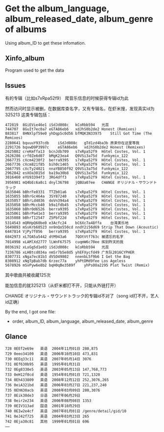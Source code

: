 
# Get the album_language, album_released_date, album_genre of albums

Using album_ID to get these infomation.

## Xinfo_album

Program used to get the data

## Issues

有的专辑（比如s7xRpa52f9）
爬音乐信息的时候获得专辑id为此

然而访问时显示被删，在数据库查名字，又有专辑名，在虾米搜，发现真实id为325213
这类专辑包括：


```
472819	8GiEVie46e1	iSdJd008c	kCoRbb594	光蕊
744707	8GuIt7ec0a7	eGTA86eb6	xdJhS0b2de2	Honest (Remixes)
883817	8HNXlpf59e0	yhDqpSc0d56	bfMQK3N33975	Still Got Time (The Remixes)
2280641	bqvuuY937cdb	iSdJd008c	gTd1zd4ba3b	原来你在这里等我
2291726	bqvwD9P3997c	eGTA86eb6	xdJhS0b2de2	Honest (Remixes)
2625802	creKmffa13	bcnJdb709	s7xRpa52f9	Hôtel Costes, Vol. 1
2626286	crf0Ze6d07	bMgK23ea4	Q9VSi3a75d	Funkymix_122
2667735	cXcm4230f2	berra9395	s7xRpa52f9	Hôtel Costes, Vol. 1
2667736	cXcm821f85	bih0c1465	s7xRpa52f9	Hôtel Costes, Vol. 1
2667795	cXcTy24021	nnaYB850f92	Q9VSi3a75d	Funkymix_122
2962842	esXOa3015d	ba19a30b8	Q9VSi3a75d	Funkymix_122
3016460	eYU93394f3	3RG4dff3	s7xRpa52f9	Hôtel Costes, Vol. 1
3956981	mQ4bEc6a8c1	dnyl36798	jQBUa07ee	CHANGE オリジナル・サウンドトラック
1635046	bBhrFe0331	TTZb01a6	s7xRpa52f9	Hôtel Costes, Vol. 1
1635055	bBhrGc464a	3SY87240	s7xRpa52f9	Hôtel Costes, Vol. 1
1635057	bBhrLd4036	doVn394a4	s7xRpa52f9	Hôtel Costes, Vol. 1
1635058	bBhrMccb40	b9a1fdb45	s7xRpa52f9	Hôtel Costes, Vol. 1
1635060	bBhrOd6526	berra9395	s7xRpa52f9	Hôtel Costes, Vol. 1
1635061	bBhrPa41e3	berra9395	s7xRpa52f9	Hôtel Costes, Vol. 1
1635088	bBhrT12547	Z5Pbf22d	s7xRpa52f9	Hôtel Costes, Vol. 1
5314543	mQRHpQ60be0	e3Acfc24	bC6Xc7a48ffa	台湾美乐地
5649893	mSsKrb60523	nn9nQo550cd	nndY2i56d69	Strip That Down (Acoustic)
6447814	VjPy7f056	berra9395	s7xRpa52f9	Hôtel Costes, Vol. 1
6842973	xL7OA5a5442	dtM943a6	7QOtVtf763c	被遗忘的名字
7014998	xLAMlXd2777	lLWnF67575	cuqmW6c70ee	挥别昨天的我
8036192	xLxGg5d1e03	iSdJd008c	kCoRbb594	光蕊
7236786	xLHBtcd034a	nmSr7b5e8d5	yhEFXycfd49	广东队2016CYPHER
8307731	xNga7ec81b3	dVSO49802	nnenbL5f9b6	I Get the Bag
8308912	xNgTpBab7db	6rzec77a	yhPtDMd9fee	Los Ageless
5678926	mSvPyw6e8b2	bqH0qBe3589f	yhPsOOa2295	Plot Twist (Remix)
```

其中歌曲共被收藏125次


能加信息的就325213（从虾米都打不开，只能从外链打开）

CHANGE オリジナル・サウンドトラック的专辑id不对了（song id打不开，艺人id正确）

By the end, I got one file:

* order, album_ID, album_language, album_released_date, album_genre


## Glance

```
728	0EEf2e69e	英语	2004年11月01日	280,875
729	0eeo34109	英语	2006年10月10日	473,831
730	0EEq33c11	英语	2007年05月14日	3076
731	0Ef630b95	英语	1995年01月31日	
732	0Eg8330e5	英语	2003年05月13日	147,768,773
733	0eH12f0cd	英语	1954年01月01日	721,1320
734	0Eh433809	英语	2008年12月12日	252,3076,265
736	0eiA321bd	英语	2006年03月27日	221,237,240
735	0EhN30acb	英语	2008年03月09日	280,3076
737	0Eik30de3	日语	2007年06月29日	
738	0eir2e234	英语	2006年08月08日	1353
739	0EIV313ad	国语	2001年10月29日	
740	0EIw2e4cf	英语	2007年01月01日	/genre/detail/gid/10
741	0eJ42f725	英语	2004年03月23日	265
742	0Eja30c81	其他	1999年01月01日	696
……
```
